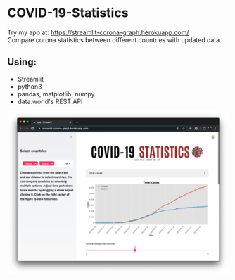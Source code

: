 # COVID-19-Statistics
Try my app at: https://streamlit-corona-graph.herokuapp.com/  
Compare corona statistics between different countries with updated data.

## Using:
* Streamlit
* python3
* pandas, matplotlib, numpy
* data.world's REST API

![app_window](/Images/screenshot.png)
